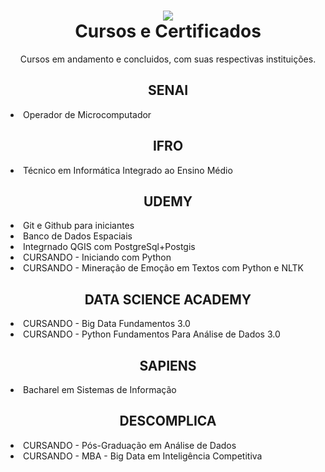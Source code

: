<div align="center">
  <h1><img src="https://img.icons8.com/dotty/80/000000/certificate.png"><br> 
  Cursos e Certificados </h1>
  <p>Cursos em andamento e concluidos, com suas respectivas instituições.<p>
</div>

<div>
  <h2 align="center">SENAI</h2>
  <li>Operador de Microcomputador</li>
</div>

<div>
  <h2 align="center">IFRO</h2>
  <li>Técnico em Informática Integrado ao Ensino Médio</li>
</div>

<div>
  <h2 align="center">UDEMY</h2>
  <li>Git e Github para iniciantes</li>
  <li>Banco de Dados Espaciais </li> 
  <li>Integrnado QGIS com PostgreSql+Postgis </li> 
  <li>CURSANDO - Iniciando com Python </li> 
  <li>CURSANDO - Mineração de Emoção em Textos com Python e NLTK </li> 
</div>

<div>
  <h2 align="center">DATA SCIENCE ACADEMY</h2>
  <li>CURSANDO - Big Data Fundamentos 3.0 </li> 
  <li>CURSANDO - Python Fundamentos Para Análise de Dados 3.0 </li> 
</div>

<div>
  <h2 align="center">SAPIENS</h2>
  <li>Bacharel em Sistemas de Informação</li>
</div>

<div>
  <h2 align="center">DESCOMPLICA</h2>
  <li>CURSANDO - Pós-Graduação em Análise de Dados </li> 
  <li>CURSANDO - MBA - Big Data em Inteligência Competitiva </li> 
</div>
